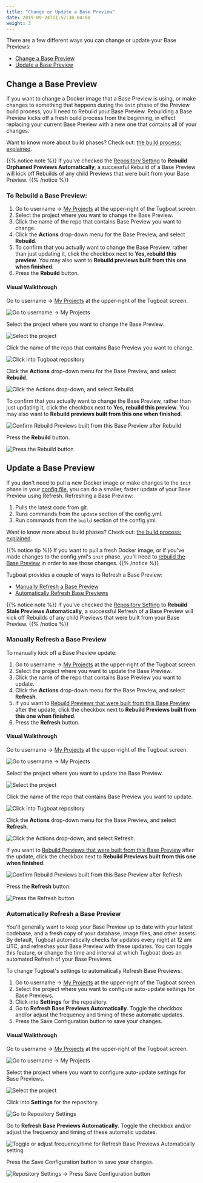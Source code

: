 ```yaml
---
title: "Change or Update a Base Preview"
date: 2019-09-24T11:52:38-04:00
weight: 3
---
```


There are a few different ways you can change or update your Base Previews:

- [Change a Base Preview](#change-a-base-preview)
- [Update a Base Preview](#update-a-base-preview)

## Change a Base Preview

If you want to change a Docker image that a Base Preview is using, or make
changes to something that happens during the `init` phase of the Preview build
process, you'll need to Rebuild your Base Preview. Rebuilding a Base Preview
kicks off a fresh build process from the beginning, in effect replacing your
current Base Preview with a new one that contains all of your changes.

Want to know more about build phases? Check out:
[the build process: explained](../how-previews-work/index.md#the-build-process-explained).

{{% notice note %}} If you've checked the
[Repository Setting](../../setting-up-tugboat/index.md#repository-settings-optional)
to **Rebuild Orphaned Previews Automatically**, a successful Rebuild of a Base
Preview will kick off Rebuilds of any child Previews that were built from your
Base Preview. {{% /notice %}}

### To Rebuild a Base Preview:

1. Go to username -> [My Projects](https://dashboard.tugboat.qa/projects) at the
   upper-right of the Tugboat screen.
2. Select the project where you want to change the Base Preview.
3. Click the name of the repo that contains Base Preview you want to change.
4. Click the **Actions** drop-down menu for the Base Preview, and select
   **Rebuild**.
5. To confirm that you actually want to change the Base Preview, rather than
   just updating it, click the checkbox next to **Yes, rebuild this preview**.
   You may also want to **Rebuild previews built from this one when finished**.
6. Press the **Rebuild** button.

#### Visual Walkthrough

Go to username -> [My Projects](https://dashboard.tugboat.qa/projects) at the
upper-right of the Tugboat screen.

![Go to username -> My Projects](/_images/go-to-user-my-projects.png)

Select the project where you want to change the Base Preview.

![Select the project](/_images/select-a-project.png)

Click the name of the repo that contains Base Preview you want to change.

![Click into Tugboat repository](/_images/click-into-tugboat-repository.png)

Click the **Actions** drop-down menu for the Base Preview, and select
**Rebuild**.

![Click the Actions drop-down, and select Rebuild.](/_images/base-preview-actions-rebuild.png)

To confirm that you actually want to change the Base Preview, rather than just
updating it, click the checkbox next to **Yes, rebuild this preview**. You may
also want to **Rebuild previews built from this one when finished**.

![Confirm Rebuild Previews built from this Base Preview after Rebuild](/_images/base-preview-rebuild-previews-from-base-after-rebuild.png)

Press the **Rebuild** button.

![Press the Rebuild button](/_images/base-preview-press-rebuild-button.png)

## Update a Base Preview

If you don't need to pull a new Docker image or make changes to the `init` phase
in your
[config file](../../setting-up-tugboat/index.md#create-a-tugboat-config-file),
you can do a smaller, faster update of your Base Preview using Refresh.
Refreshing a Base Preview:

1. Pulls the latest code from git.
2. Runs commands from the `update` section of the config.yml.
3. Run commands from the `build` section of the config.yml.

Want to know more about build phases? Check out:
[the build process: explained](../how-previews-work/index.md#the-build-process-explained).

{{% notice tip %}} If you want to pull a fresh Docker image, or if you've made
changes to the config.yml's `init` phase, you'll need to
[rebuild the Base Preview](#change-a-base-preview) in order to see those
changes. {{% /notice %}}

Tugboat provides a couple of ways to Refresh a Base Preview:

- [Manually Refresh a Base Preview](#manually-refresh-a-base-preview)
- [Automatically Refresh Base Previews](#automatically-refresh-a-base-preview)

{{% notice note %}} If you've checked the
[Repository Setting](../../setting-up-tugboat/index.md#repository-settings-optional)
to **Rebuild Stale Previews Automatically**, a successful Refresh of a Base
Preview will kick off Rebuilds of any child Previews that were built from your
Base Preview. {{% /notice %}}

### Manually Refresh a Base Preview

To manually kick off a Base Preview update:

1. Go to username -> [My Projects](https://dashboard.tugboat.qa/projects) at the
   upper-right of the Tugboat screen.
2. Select the project where you want to update the Base Preview.
3. Click the name of the repo that contains Base Preview you want to update.
4. Click the **Actions** drop-down menu for the Base Preview, and select
   **Refresh**.
5. If you want to
   [Rebuild Previews that were built from this Base Preview](#building-and-rebuilding-previews-when-youre-using-a-base-preview)
   after the update, click the checkbox next to **Rebuild Previews built from
   this one when finished**.
6. Press the **Refresh** button.

#### Visual Walkthrough

Go to username -> [My Projects](https://dashboard.tugboat.qa/projects) at the
upper-right of the Tugboat screen.

![Go to username -> My Projects](/_images/go-to-user-my-projects.png)

Select the project where you want to update the Base Preview.

![Select the project](/_images/select-a-project.png)

Click the name of the repo that contains Base Preview you want to update.

![Click into Tugboat repository](/_images/click-into-tugboat-repository.png)

Click the **Actions** drop-down menu for the Base Preview, and select
**Refresh**.

![Click the Actions drop-down, and select Refresh.](/_images/base-preview-actions-refresh.png)

If you want to
[Rebuild Previews that were built from this Base Preview](#building-and-rebuilding-previews-when-youre-using-a-base-preview)
after the update, click the checkbox next to **Rebuild Previews built from this
one when finished**.

![Confirm Rebuild Previews built from this Base Preview after Refresh](/_images/base-preview-rebuild-previews-from-base-after-refresh.png)

Press the **Refresh** button.

![Press the Refresh button](/_images/base-preview-press-refresh-button.png)

### Automatically Refresh a Base Preview

You'll generally want to keep your Base Preview up to date with your latest
codebase, and a fresh copy of your database, image files, and other assets. By
default, Tugboat automatically checks for updates every night at 12 am UTC, and
refreshes your Base Preview with these updates. You can toggle this feature, or
change the time and interval at which Tugboat does an automated Refresh of your
Base Previews.

To change Tugboat's settings to automatically Refresh Base Previews:

1. Go to username -> [My Projects](https://dashboard.tugboat.qa/projects) at the
   upper-right of the Tugboat screen.
2. Select the project where you want to configure auto-update settings for Base
   Previews.
3. Click into **Settings** for the repository.
4. Go to **Refresh Base Previews Automatically**. Toggle the checkbox and/or
   adjust the frequency and timing of these automatic updates.
5. Press the Save Configuration button to save your changes.

#### Visual Walkthrough

Go to username -> [My Projects](https://dashboard.tugboat.qa/projects) at the
upper-right of the Tugboat screen.

![Go to username -> My Projects](/_images/go-to-user-my-projects.png)

Select the project where you want to configure auto-update settings for Base
Previews.

![Select the project](/_images/select-a-project.png)

Click into **Settings** for the repository.

![Go to Repository Settings](/_images/go-to-repository-settings.png)

Go to **Refresh Base Previews Automatically**. Toggle the checkbox and/or adjust
the frequency and timing of these automatic updates.

![Toggle or adjust frequency/time for Refresh Base Previews Automatically setting](/_images/repository-settings-refresh-base-previews-automatically.png)

Press the Save Configuration button to save your changes.

![Repository Settings -> Press Save Configuration button](/_images/repository-settings-press-save-configuration.png)
